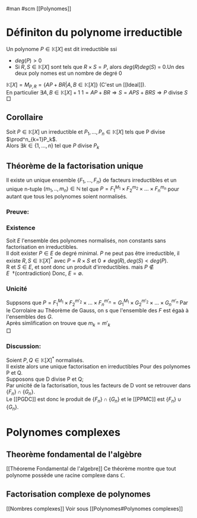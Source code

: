 #man #scm 
[[Polynomes]]
# Définiton du polynome irreductible
Un  polynome $P \in \mathbb{K}[X]$ est dit irreductible ssi 
- $deg(P)>0$
- Si $R,S \in \mathbb{K}[X]$ sont tels que $R \times S = P$, alors $deg(R)deg(S)$ = 0.Un des deux poly nomes est un nombre de degré 0

$\mathbb{K}[X]= M_{P,R} = \lbrace AP + BR|A,B \in \mathbb{K}[X]\rbrace$
(C'est un [[Ideal]]).\
En particulier $\exists A,B \in \mathbb{K}[X]+1$
$1 = AP + BR \Rightarrow S= APS + BRS \Rightarrow P$ divise $S$\
$\Box$
## Corollaire
Soit $P \in \mathbb{K}[X]$ un irreductible et $P_1,...,P_n \in \mathbb{K}[X]$ tels que P divise $\prod^n_{k=1}P_k$.\
Alors $\exists k \in \lbrace 1,...,n\rbrace$ tel que $P$ divise $P_k$
## Théorème de la factorisation unique
Il existe un unique ensemble $\lbrace F_1,...,F_n \rbrace$ de facteurs irreductibles et un unique n-tuple $(m_1,..,m_n)\in \mathbb{N}$ tel que $P = F_1^{M_1} \times F_2^{m_2}\times ...\times F_n^{m_n}$
pour autant que tous les polynomes soient normalisés.
### Preuve:
### Existence
Soit $E$ l'ensemble des polynomes normalisés, non constants sans factorisation en irreductibles.\
Il doit exister $P \in E$
 de degré minimal. $P$ ne peut pas être irreductible, il existe $R,S \in\mathbb{K}[X]^*$ avec $P = R\times S$ et $0 \neq deg(R),deg(S)<deg(P)$.\
 R et $S \in E$, et sont donc un produit d'irreductibles. mais  $P \notin E \  \ \dagger$(contradiction)
 Donc, $E = \emptyset$.
 ### Unicité
 Suppsons que $P = F_1^{M_1} \times F_2^{m'_2}\times ...\times F_n^{m'_n}=G_1^{M_1} \times G_2^{m'_2}\times ...\times G_n^{m'_n}$
 Par le Corrolaire au Théorème de Gauss, on s que l'ensemble des $F$ est égaà à l'ensembles des $G$.\
 Après simlification on trouve que $m_k =m'_k$\
 $\Box$
 ### Discussion:
 Soient $P,Q \in \mathbb{K}[X]^*$ normalisés.\
 Il existe alors une unique factorisation en irreductibles Pour des polynomes P et Q.\
 Supposons que D divise P et Q;\
 Par unicité de la factorisation, tous les facteurs de D vont se retrouver dans $\lbrace F_n \rbrace \cap \lbrace G_n \rbrace$.\
 Le [[PGDC]] est donc le produit de $\lbrace F_n \rbrace \cap \lbrace G_n \rbrace$
 et le [[PPMC]] est $\lbrace F_n \rbrace \cup \lbrace G_n \rbrace$.
 
# Polynomes complexes
## Theorème fondamental de l'algèbre
[[Théoreme Fondamental de l'algebre]]
Ce théorème montre que tout polynome possède une racine complexe dans $\mathbb{C}$. 
## Factorisation complexe de polynomes
[[Nombres complexes]]
Voir sous [[Polynomes#Polynomes complexes]]